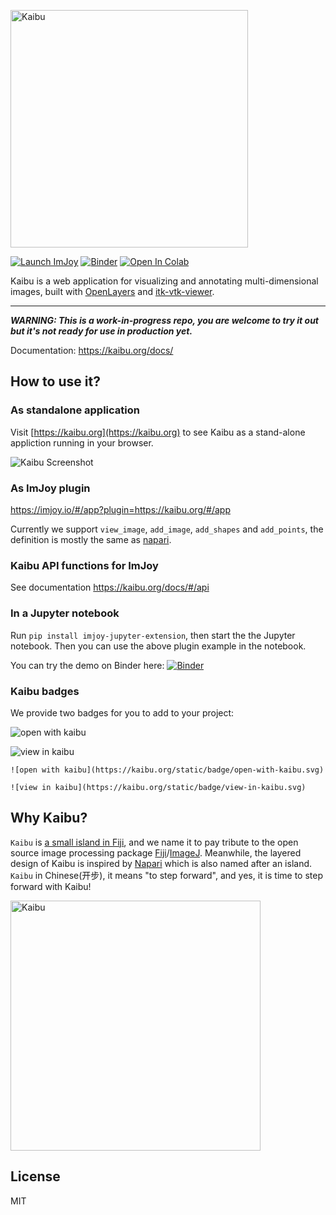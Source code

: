 <a href="https://kaibu.org" target="_blank" ><img src="https://raw.githubusercontent.com/imjoy-team/kaibu/master/public/static/img/kaibu-banner.svg?sanitize=true" width="380" alt="Kaibu"></img>
</a>

[![Launch ImJoy](https://imjoy.io/static/badge/launch-imjoy-badge.svg)](https://imjoy.io/#/app?plugin=https://kaibu.org/#/app)
[![Binder](https://mybinder.org/badge_logo.svg)](https://mybinder.org/v2/gist/oeway/690c2e62311223ae93e644d542eb8949/master?filepath=Kaibu-jupyter-tutorial.ipynb)
[![Open In Colab](https://colab.research.google.com/assets/colab-badge.svg)](https://colab.research.google.com/drive/1uwBG7mGnzcycwthucS5-I-KVSajIxUjq)

Kaibu is a web application for visualizing and annotating multi-dimensional images, built with [OpenLayers](https://openlayers.org/) and [itk-vtk-viewer](https://kitware.github.io/itk-vtk-viewer/).

----
***WARNING: This is a work-in-progress repo, you are welcome to try it out but it's not ready for use in production yet.***

Documentation: https://kaibu.org/docs/

## How to use it?

### As standalone application

Visit [https://kaibu.org](https://kaibu.org) to see Kaibu as a stand-alone appliction running in your browser.

![Kaibu Screenshot](https://raw.githubusercontent.com/imjoy-team/kaibu/master/public/static/img/kaibu-screenshot-1.png)

### As ImJoy plugin

https://imjoy.io/#/app?plugin=https://kaibu.org/#/app

Currently we support `view_image`, `add_image`, `add_shapes` and `add_points`, the definition is mostly the same as [napari](https://napari.org/).

### Kaibu API functions for ImJoy
See documentation https://kaibu.org/docs/#/api

### In a Jupyter notebook
Run `pip install imjoy-jupyter-extension`, then start the the Jupyter notebook. Then you can use the above plugin example in the notebook.

You can try the demo on Binder here: [![Binder](https://mybinder.org/badge_logo.svg)](https://mybinder.org/v2/gist/oeway/690c2e62311223ae93e644d542eb8949/master?filepath=Kaibu-jupyter-tutorial.ipynb)

### Kaibu badges
We provide two badges for you to add to your project:

![open with kaibu](https://kaibu.org/static/badge/open-with-kaibu.svg)

![view in kaibu](https://kaibu.org/static/badge/view-in-kaibu.svg)

```
![open with kaibu](https://kaibu.org/static/badge/open-with-kaibu.svg)

![view in kaibu](https://kaibu.org/static/badge/view-in-kaibu.svg)
```

## Why Kaibu?

`Kaibu` is [a small island in Fiji](https://www.google.com/maps/place/Kaibu+Island/), and we name it to pay tribute to the open source image processing package [Fiji](https://fiji.sc/)/[ImageJ](https://imagej.net). Meanwhile, the layered design of Kaibu is inspired by [Napari](https://napari.org/) which is also named after an island. `Kaibu` in Chinese(开步), it means "to step forward", and yes, it is time to step forward with Kaibu!

<img src="https://raw.githubusercontent.com/imjoy-team/kaibu/master/public/static/img/kaibu-logo.gif?sanitize=true" width="400" alt="Kaibu"></img>


## License

MIT
